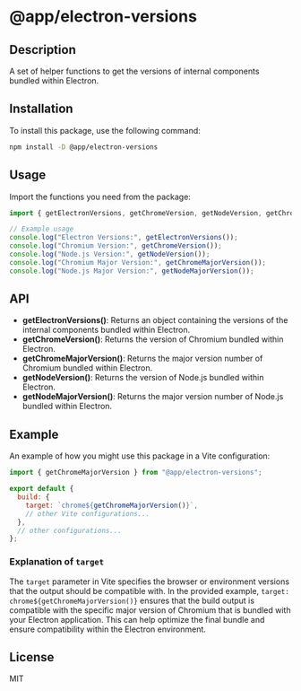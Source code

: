 # @app/electron-versions

## Description

A set of helper functions to get the versions of internal components bundled within Electron.

## Installation

To install this package, use the following command:

```bash
npm install -D @app/electron-versions
```

## Usage

Import the functions you need from the package:

```javascript
import { getElectronVersions, getChromeVersion, getNodeVersion, getChromeMajorVersion, getNodeMajorVersion } from "@app/electron-versions";

// Example usage
console.log("Electron Versions:", getElectronVersions());
console.log("Chromium Version:", getChromeVersion());
console.log("Node.js Version:", getNodeVersion());
console.log("Chromium Major Version:", getChromeMajorVersion());
console.log("Node.js Major Version:", getNodeMajorVersion());
```

## API

- **getElectronVersions()**: Returns an object containing the versions of the internal components bundled within Electron.
- **getChromeVersion()**: Returns the version of Chromium bundled within Electron.
- **getChromeMajorVersion()**: Returns the major version number of Chromium bundled within Electron.
- **getNodeVersion()**: Returns the version of Node.js bundled within Electron.
- **getNodeMajorVersion()**: Returns the major version number of Node.js bundled within Electron.

## Example

An example of how you might use this package in a Vite configuration:

```javascript
import { getChromeMajorVersion } from "@app/electron-versions";

export default {
  build: {
    target: `chrome${getChromeMajorVersion()}`,
    // other Vite configurations...
  },
  // other configurations...
};
```

### Explanation of `target`

The `target` parameter in Vite specifies the browser or environment versions that the output should be compatible with. In the provided example, `target: chrome${getChromeMajorVersion()}` ensures that the build output is compatible with the specific major version of Chromium that is bundled with your Electron application. This can help optimize the final bundle and ensure compatibility within the Electron environment.

## License

MIT
